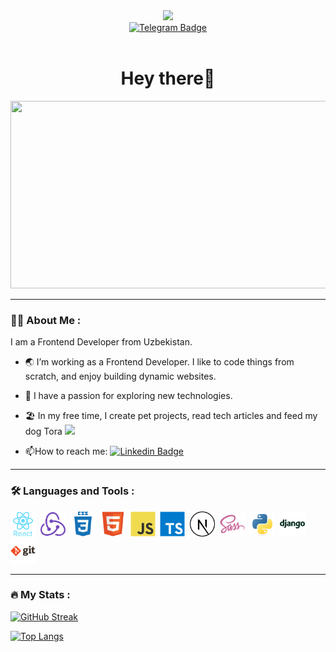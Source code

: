 <div id="header" align="center">
  <img src="https://media.giphy.com/media/mFwqFZx1HxfQ4hwkz9/giphy.gif" width="150"/>
  <div id="badges">
    <a href="https://t.me/mun_dev">
      <img src="https://img.shields.io/badge/Telegram-757ce8?logo=telegram&logoColor=white&style=flat" alt="Telegram Badge"/>
    </a>
  </div>
  <img src="https://komarev.com/ghpvc/?username=Mun-A&style=flat-square&color=blue" alt=""/>
  <h1>Hey there👋</h1>
</div>
<div align="center">
  <img src="https://media.giphy.com/media/vzO0Vc8b2VBLi/giphy.gif" width="600" height="300"/>
</div>

---

### :man_technologist: About Me :
I am a Frontend Developer from Uzbekistan.
- :earth_asia: I’m working as a Frontend Developer. I like to code things from scratch, and enjoy building dynamic websites.

- :telescope: I have a passion for exploring new technologies.

- :beach_umbrella: In my free time, I create pet projects, read tech articles and feed my dog Tora <img src="https://media.giphy.com/media/9x79ZCutfyChhmaaQp/giphy-downsized-large.gif" width="100">

- :mailbox:How to reach me: [![Linkedin Badge](https://img.shields.io/badge/Telegram-blue?logo=telegram&logoColor=white&style=flat)](https://t.me/mun_dev)

---

### :hammer_and_wrench: Languages and Tools :
<div>
  <img src="https://github.com/devicons/devicon/blob/master/icons/react/react-original-wordmark.svg" title="React" alt="React" width="40" height="40"/>&nbsp;
  <img src="https://github.com/devicons/devicon/blob/master/icons/redux/redux-original.svg" title="Redux" alt="Redux " width="40" height="40"/>&nbsp;
  <img src="https://github.com/devicons/devicon/blob/master/icons/css3/css3-plain-wordmark.svg"  title="CSS3" alt="CSS" width="40" height="40"/>&nbsp;
  <img src="https://github.com/devicons/devicon/blob/master/icons/html5/html5-original.svg" title="HTML5" alt="HTML" width="40" height="40"/>&nbsp;
  <img src="https://github.com/devicons/devicon/blob/master/icons/javascript/javascript-original.svg" title="JavaScript" alt="JavaScript" width="40" height="40"/>&nbsp;
  <img src="https://github.com/devicons/devicon/blob/master/icons/typescript/typescript-original.svg" title="TypeScript" alt="TypeScript" width="40" height="40"/>&nbsp;
  <img src="https://github.com/devicons/devicon/blob/master/icons/nextjs/nextjs-line.svg" title="Next.js" alt="Next.js" width="40" height="40"/>&nbsp;
  <img src="https://github.com/devicons/devicon/blob/master/icons/sass/sass-original.svg" title="Sass" alt="Sass" width="40" height="40"/>&nbsp;
  <img src="https://github.com/devicons/devicon/blob/master/icons/python/python-original.svg" title="Python" alt="Python" width="40" height="40"/>&nbsp;
  <img src="https://github.com/devicons/devicon/blob/master/icons/django/django-plain-wordmark.svg" title="Django" alt="Django" width="40" height="40"/>&nbsp;
  <img src="https://github.com/devicons/devicon/blob/master/icons/git/git-original-wordmark.svg" title="Git" **alt="Git" width="40" height="40"/>
</div>

---

### :fire: My Stats :
[![GitHub Streak](http://github-readme-streak-stats.herokuapp.com?user=Mun-A&theme=dark&date_format=M%20j%5B%2C%20Y%5D)](https://git.io/streak-stats)

[![Top Langs](https://github-readme-stats.vercel.app/api/top-langs/?username=Mun-A&layout=compact&theme=vision-friendly-dark)](https://github.com/anuraghazra/github-readme-stats)
